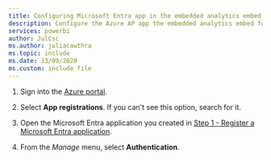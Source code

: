 ```yaml
---
title: Configuring Microsoft Entra app in the embedded analytics embed for your organization tutorial
description: Configure the Azure AP app the embedded analytics embed for your organization tutorial.
services: powerbi
author: JulCsc
ms.author: juliacawthra
ms.topic: include
ms.date: 13/09/2020
ms.custom: include file
---
```


1. Sign into the [Azure portal](https://portal.azure.com).

2. Select **App registrations**. If you can't see this option, search for it.

3. Open the Microsoft Entra application you created in [Step 1 - Register a Microsoft Entra application](#step-1---register-an-azure-ad-application).

4. From the *Manage* menu, select **Authentication**.
